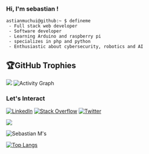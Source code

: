 ### Hi, I'm sebastian !


```cli
astianmuchui@github:~ $ defineme
 - Full stack web developer
 - Software developer
 - Learning Arduino and raspberry pi
 - specializes in php and python 
 - Enthusiastic about cybersecurity, robotics and AI
```

## 🏆GitHub Trophies
![](https://github-profile-trophy.vercel.app/?username=astianmuchui&theme=merko&no-frame=true&no-bg=true&margin-w=4)
![Activity Graph](https://activity-graph.herokuapp.com/graph?username=astianmuchui&theme=github&hide_border=true&bg_color=0d1117&area_color=1f6fea&line=38d252&point=1f6fea&color=fefefe)

### Let's Interact
[![LinkedIn](https://img.shields.io/badge/LinkedIn-%230077B5.svg?logo=linkedin&logoColor=white)](https://www.linkedin.com/in/astianmuchui/) [![Stack Overflow](https://img.shields.io/badge/-Stackoverflow-FE7A16?logo=stack-overflow&logoColor=white)](https://stackoverflow.com/users/14483975/seb-astian) [![Twitter](https://img.shields.io/badge/Twitter-%231DA1F2.svg?logo=Twitter&logoColor=white)](https://twitter.com/astianmuchui) 

![](https://github-readme-streak-stats.herokuapp.com/?user=astianmuchui&theme=tokyonight&hide_border=true)

![Sebastian M's](https://github-readme-stats.vercel.app/api?username=astianmuchui&show_icons=true&theme=tokyonight)

[![Top Langs](https://github-readme-stats.vercel.app/api/top-langs/?username=astianmuchui&layout=compact&theme=tokyonight&langs_count=12)](https://github.com/astianmuchui/github-readme-stats)

 

